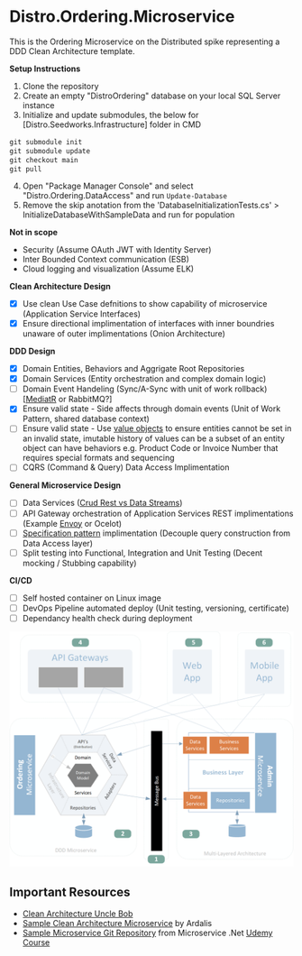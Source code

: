 # Distro.Ordering.Microservice
This is the Ordering Microservice on the Distributed spike representing a DDD Clean Architecture template.

**Setup Instructions**
1. Clone the repository
2. Create an empty "DistroOrdering" database on your local SQL Server instance
3. Initialize and update submodules, the below for [Distro.Seedworks.Infrastructure] folder in CMD

```git
git submodule init
git submodule update
git checkout main
git pull
```

4. Open "Package Manager Console" and select "Distro.Ordering.DataAccess" and run `Update-Database`
5. Remove the skip anotation from the 'DatabaseInitializationTests.cs' > InitializeDatabaseWithSampleData and run for population

**Not in scope**
- Security (Assume OAuth JWT with Identity Server)
- Inter Bounded Context communication (ESB)
- Cloud logging and visualization (Assume ELK)

**Clean Architecture Design**
- [X] Use clean Use Case defnitions to show capability of microservice (Application Service Interfaces)
- [X] Ensure directional implimentation of interfaces with inner boundries unaware of outer implimentations (Onion Architecture)

**DDD Design**
- [X] Domain Entities, Behaviors and Aggrigate Root Repositories
- [X] Domain Services (Entity orchestration and complex domain logic)
- [ ] Domain Event Handeling (Sync/A-Sync with unit of work rollback) [[MediatR](https://medium.com/dotnet-hub/use-mediatr-in-asp-net-or-asp-net-core-cqrs-and-mediator-in-dotnet-how-to-use-mediatr-cqrs-aspnetcore-5076e2f2880c) or RabbitMQ?]
- [X] Ensure valid state - Side affects through domain events (Unit of Work Pattern, shared database context)
- [ ] Ensure valid state - Use [value objects](src/Clean.Architecture.SharedKernel/ValueObject.cs) to ensure entities cannot be set in an invalid state, imutable history of values can be a subset of an entity object can have behaviors e.g. Product Code or Invoice Number that requires special formats and sequencing
- [ ] CQRS (Command & Query) Data Access Implimentation

**General Microservice Design**
- [ ] Data Services ([Crud Rest vs Data Streams](https://www.confluent.io/blog/data-dichotomy-rethinking-the-way-we-treat-data-and-services/))
- [ ] API Gateway orchestration of Application Services REST implimentations (Example [Envoy](https://www.envoyproxy.io/) or Ocelot)
- [ ] [Specification pattern](https://www.nuget.org/packages/Ardalis.Specification) implimentation (Decouple query construction from Data Access layer)
- [ ] Split testing into Functional, Integration and Unit Testing (Decent mocking / Stubbing capability) 

**CI/CD**
- [ ] Self hosted container on Linux image
- [ ] DevOps Pipeline automated deploy (Unit testing, versioning, certificate)
- [ ] Dependancy health check during deployment

![alt text](https://github.com/InoxicoDev/Distro.Portal.WebApplication/blob/main/Resources/Conceptual%20Architecture.png?raw=true)

## Important Resources
- [Clean Architecture Uncle Bob](https://blog.cleancoder.com/uncle-bob/2012/08/13/the-clean-architecture.html)
- [Sample Clean Architecture Microservice](https://github.com/ardalis/CleanArchitecture) by Ardalis
- [Sample Microservice Git Repository](https://github.com/mehmetozkaya/AspnetMicroservices/tree/main/src/Services/Ordering/Ordering.Application) from Microservice .Net [Udemy Course](https://www.udemy.com/share/103fFg3@Sdnt_AcFYl01YJfSn6FcZweRsyhC2MjF0MirCRz9xbUlrvERX45dMfAEl8lJPS3D/)


